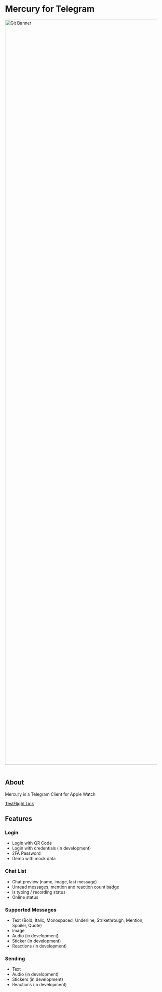 # Mercury for Telegram
<img width="2458" alt="Git Banner" src="https://github.com/mercurytelegram/Mercury/assets/49677462/e4b9fd02-72a2-45c0-ad72-8d6ec4de1c89">
<br></br>


## About
Mercury is a Telegram Client for Apple Watch

[TestFlight Link](https://testflight.apple.com/join/4rLEiEzE)


## Features
### Login
- Login with QR Code
- Login with credentials (in development)
- 2FA Password
- Demo with mock data

### Chat List
- Chat preview (name, image, last message)
- Unread messages, mention and reaction count badge
- is typing / recording status
- Online status

### Supported Messages
- Text (Bold, Italic, Monospaced, Underline, Strikethrough, Mention, Spoiler, Quote)
- Image
- Audio (in development)
- Sticker (in development)
- Reactions (in development)
  
### Sending
- Text
- Audio (in development)
- Stickers (in development)
- Reactions (in development)

